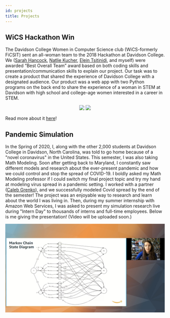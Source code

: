 ```yaml
---
id: projects
title: Projects
---
```


## WiCS Hackathon Win
The Davidson College Women in Computer Science club (WiCS-formerly FiCSIT) sent an all-woman team to the 2018 Hackathon at Davidson College. We ([Sarah Hancock](https://www.linkedin.com/in/sarhancock/), [Natlie Kucher](https://www.linkedin.com/in/natalie-kucher-5b214a122/), [Elein Tsitinidi](https://www.linkedin.com/in/eleni-tsit/), and myself) were awarded “Best Overall Team” award based on both coding skills and presentation/communication skills to explain our project. Our task was to create a product that shared the experience of Davidson College with a designated audience. Our product was a web app with two Python programs on the back end to share the experience of a woman in STEM at Davidson with high school and college-age women interested in a career in STEM.
<center>
  <p float="left">
  <img src="./assets/HackathonHub.jpg" width="300" />
  <img src="./assets/HackathonHubFun.jpg" width="300" /> 
  </p>
</center>
<!--![image](./assets/HackathonHub.jpg)
![image](./assets/HackathonHubFun.jpg)-->

Read more about it [here](https://wildcatparents.davidson.edu/2018/12/all-female-team-wins-hackathon/)!

## Pandemic Simulation
In the Spring of 2020, I, along with the other 2,000 students at Davidson College in Davidson, North Carolina, was told to go home because of a "novel coronavirus" in the United States. This semester, I was also taking Math Modeling. Soon after getting back to Maryland, I constantly saw different models and research about the ever-present pandemic and how we could control and stop the spread of COVID-19. I boldly asked my Math Modeling professor if I could switch my final project topic and try my hand at modeling virus spread in a pandemic setting. I worked with a partner ([Caleb Grenko](https://www.linkedin.com/in/cagre/)), and we successfully modeled Covid spread by the end of the semester! The project was an enjoyable way to research and learn about the world I was living in. Then, during my summer internship with Amazon Web Services, I was asked to present my simulation research live during "Intern Day" to thousands of interns and full-time employees. Below is me giving the presentation! (Video will be uploaded soon.)

![image](./assets/AmazonTalk.png)
<!-- blank line -->
<!--<figure class="video_container">
  <video controls="true" allowfullscreen="true" poster="path/to/poster_image.png">
    <source src="path/to/video.mp4" type="video/mp4">
    <source src="path/to/video.ogg" type="video/ogg">
    <source src="path/to/video.webm" type="video/webm">
  </video>
</figure>-->
<!-- blank line -->
